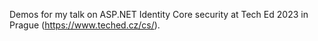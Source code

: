 Demos for my talk on ASP.NET Identity Core security at Tech Ed 2023 in Prague (https://www.teched.cz/cs/).
